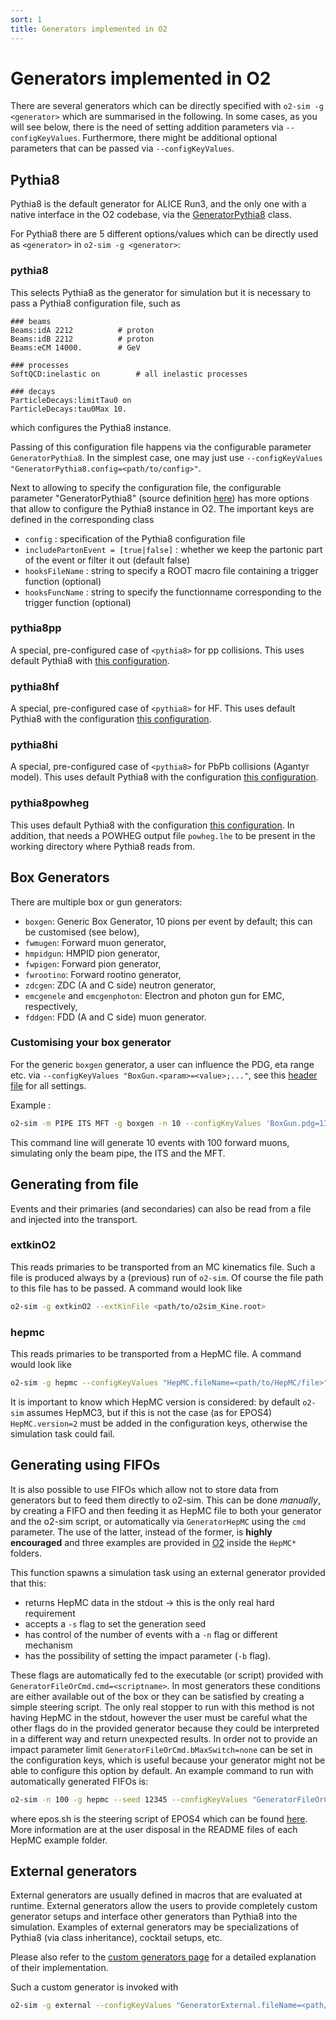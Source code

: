 ```yaml
---
sort: 1
title: Generators implemented in O2
---
```


# Generators implemented in O2

There are several generators which can be directly specified with `o2-sim -g <generator>` which are summarised in the following. In some cases, as you will see below, there is the need of setting addition parameters via `--configKeyValues`. Furthermore, there might be additional optional parameters that can be passed via `--configKeyValues`.

## Pythia8

Pythia8 is the default generator for ALICE Run3, and the only one with a native interface in the O2 codebase, via the [GeneratorPythia8](https://github.com/AliceO2Group/AliceO2/blob/dev/Generators/include/Generators/GeneratorPythia8.h) class.

For Pythia8 there are 5 different options/values which can be directly used as `<generator>` in `o2-sim -g <generator>`:

### pythia8

This selects Pythia8 as the generator for simulation but it is necessary to pass a Pythia8 configuration file, such as
```
### beams
Beams:idA 2212			# proton
Beams:idB 2212 			# proton
Beams:eCM 14000. 		# GeV

### processes
SoftQCD:inelastic on		# all inelastic processes

### decays
ParticleDecays:limitTau0 on	
ParticleDecays:tau0Max 10.
```
which configures the Pythia8 instance.

Passing of this configuration file happens via the configurable parameter `GeneratorPythia8`. In the simplest case, one may just use `--configKeyValues "GeneratorPythia8.config=<path/to/config>"`.

Next to allowing to specify the configuration file, the configurable parameter "GeneratorPythia8" (source definition [here](https://github.com/AliceO2Group/AliceO2/blob/dev/Generators/include/Generators/GeneratorPythia8Param.h)) has more options that allow to configure the Pythia8 instance in O2. The important keys are defined in the corresponding class

* `config` : specification of the Pythia8 configuration file
* `includePartonEvent = [true|false]` : whether we keep the partonic part of the event or filter it out (default false) 
* `hooksFileName` : string to specify a ROOT macro file containing a trigger function (optional)
* `hooksFuncName` : string to specify the functionname corresponding to the trigger function (optional)


### pythia8pp

A special, pre-configured case of `<pythia8>` for pp collisions. This uses default Pythia8 with [this configuration](https://github.com/AliceO2Group/AliceO2/blob/dev/Generators/share/egconfig/pythia8_inel.cfg).

### pythia8hf

A special, pre-configured case of `<pythia8>` for HF. This uses default Pythia8 with the configuration [this configuration](https://github.com/AliceO2Group/AliceO2/blob/dev/Generators/share/egconfig/pythia8_hf.cfg).

### pythia8hi

A special, pre-configured case of `<pythia8>` for PbPb collisions (Agantyr model). This uses default Pythia8 with the configuration [this configuration](https://github.com/AliceO2Group/AliceO2/blob/dev/Generators/share/egconfig/pythia8_hi.cfg).

### pythia8powheg

This uses default Pythia8 with the configuration [this configuration](https://github.com/AliceO2Group/AliceO2/blob/dev/Generators/share/egconfig/pythia8_powheg.cfg).
In addition, that needs a POWHEG output file `powheg.lhe` to be present in the working directory where Pythia8 reads from.

## Box Generators

There are multiple box or gun generators:

* `boxgen`: Generic Box Generator, 10 pions per event by default; this can be customised (see below),
* `fwmugen`: Forward muon generator,
* `hmpidgun`: HMPID pion generator,
* `fwpigen`: Forward pion generator,
* `fwrootino`: Forward rootino generator,
* `zdcgen`: ZDC (A and C side) neutron generator,
* `emcgenele` and `emcgenphoton`: Electron and photon gun for EMC, respectively,
* `fddgen`: FDD (A and C side) muon generator.

### Customising your box generator

For the generic `boxgen` generator, a user can influence the PDG, eta range etc. via `--configKeyValues "BoxGun.<param>=<value>;..."`, see this [header file](https://github.com/AliceO2Group/AliceO2/blob/dev/Generators/include/Generators/BoxGunParam.h) for all settings.

Example :
```bash
o2-sim -m PIPE ITS MFT -g boxgen -n 10 --configKeyValues 'BoxGun.pdg=13 ; BoxGun.eta[0]=-3.6 ; BoxGun.eta[1]=-2.45; BoxGun.number=100'
```

This command line will generate 10 events with 100 forward muons, simulating only the beam pipe, the ITS and the MFT.

## Generating from file

Events and their primaries (and secondaries) can also be read from a file and injected into the transport.

### extkinO2

This reads primaries to be transported from an MC kinematics file. Such a file is produced always by a (previous) run of `o2-sim`. Of course the file path to this file has to be passed. A command would look like
```bash
o2-sim -g extkinO2 --extKinFile <path/to/o2sim_Kine.root>
```

### hepmc

This reads primaries to be transported from a HepMC file. A command would look like
```bash
o2-sim -g hepmc --configKeyValues "HepMC.fileName=<path/to/HepMC/file>"
```
It is important to know which HepMC version is considered: by default `o2-sim` assumes HepMC3, but if this is not the case (as for EPOS4) `HepMC.version=2`
must be added in the configuration keys, otherwise the simulation task could fail.

## Generating using FIFOs 

It is also possible to use FIFOs which allow not to store data from generators but to feed them directly to o2-sim. This can be done *manually*, by creating a FIFO and then feeding it as HepMC file to both your generator and the o2-sim script, or automatically via `GeneratorHepMC` using the `cmd` parameter. The use of the latter, instead of the former, is **highly encouraged** and three examples are provided in [O2](https://github.com/AliceO2Group/AliceO2/tree/dev/run/SimExamples) inside the `HepMC*` folders.

This function spawns a simulation task using an external generator provided that this:
- returns HepMC data in the stdout &rarr; this is the only real hard requirement
- accepts a `-s` flag to set the generation seed
- has control of the number of events with a `-n` flag or different mechanism
- has the possibility of setting the impact parameter (`-b` flag).

These flags are automatically fed to the executable (or script) provided with `GeneratorFileOrCmd.cmd=<scriptname>`.
In most generators these conditions are either available out of the box or they can be satisfied by creating a simple steering script. The only real stopper to run with this method is not having HepMC in the stdout, however the user must be careful what the other flags do in the provided generator because they could be interpreted in a different way and return unexpected results. In order not to provide an impact parameter limit `GeneratorFileOrCmd.bMaxSwitch=none` can be set in the configuration keys, which is useful because your generator might not be able to configure this option by default. An example command to run with automatically generated FIFOs is:
```bash
o2-sim -n 100 -g hepmc --seed 12345 --configKeyValues "GeneratorFileOrCmd.cmd=epos.sh;GeneratorFileOrCmd.bMaxSwitch=none;"
```
where epos.sh is the steering script of EPOS4 which can be found [here](https://github.com/AliceO2Group/AliceO2/tree/dev/run/SimExamples/HepMC_EPOS4). More information are at the user disposal in the README files of each HepMC example folder.

## External generators

External generators are usually defined in macros that are evaluated at runtime. External generators allow the users 
to provide completely custom generator setups and interface other generators than Pythia8 into the simulation. Examples of external generators may be specializations of Pythia8 (via class inheritance), cocktail setups, etc.

Please also refer to the [custom generators page](generatorscustom.md) for a detailed explanation of their implementation.

Such a custom generator is invoked with
```bash
o2-sim -g external --configKeyValues "GeneratorExternal.fileName=<path/to/macro.C>;GeneratorExternal.funcName=<function-signature-to-call(...)>"
```
